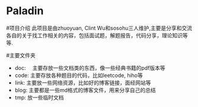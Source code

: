 Paladin
=======

#项目介绍
此项目是由zhuoyuan, Clint Wu和sosohu三人维护,主要是分享和交流各自的关于找工作相关的内容，包括面试题，解题报告，代码分享，理论知识等等.

#主要文件夹
* doc:　
    主要存放一些文档类的东西，像一些经典书籍的pdf版本等
* code: 
    主要存放各种题目的代码，比如leetcode, hiho等
* link: 
    主要放一些网络资源，比如好的博客链接，面经网站等
* blog: 
    主要都是一些md格式的博客文件，用来分享自己的总结
* tmp:
    放一些临时文档

